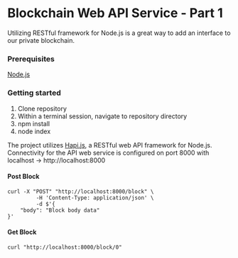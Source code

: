 # Blockchain Web API Service - Part 1

Utilizing RESTful framework for Node.js is a great way to add an interface to our private blockchain. 


### Prerequisites

[Node.js](https://nodejs.org/)

### Getting started

1. Clone repository
2. Within a terminal session, navigate to repository directory
3. npm install
4. node index


The project utilizes [Hapi.js](https://hapijs.com/), a RESTful web API framework for Node.js.
Connectivity for the API web service is configured on port 8000 with localhost -> http://localhost:8000

#### Post Block
```
curl -X "POST" "http://localhost:8000/block" \
		 -H 'Content-Type: application/json' \
		 -d $'{
	"body": "Block body data"
}'
```

#### Get Block
```
curl "http://localhost:8000/block/0"
```

